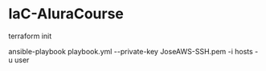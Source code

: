 # IaC-AluraCourse

terraform init

ansible-playbook playbook.yml --private-key JoseAWS-SSH.pem -i hosts -u user
